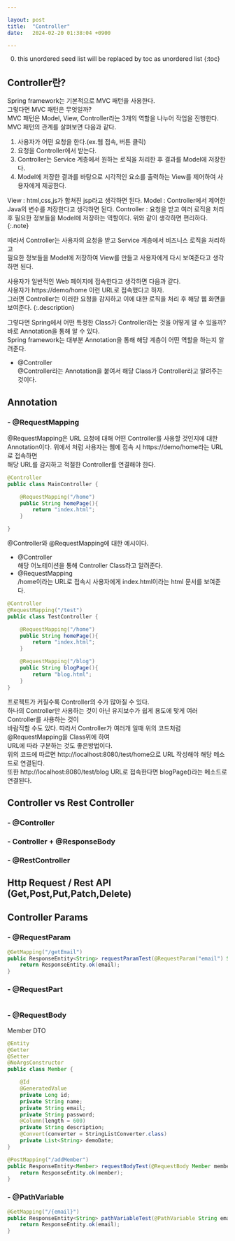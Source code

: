 ```yaml
---

layout: post
title:  "Controller"
date:   2024-02-20 01:38:04 +0900

---
```


0. this unordered seed list will be replaced by toc as unordered list
{:toc}

## Controller란?
Spring framework는 기본적으로 MVC 패턴을 사용한다.  
그렇다면 MVC 패턴은 무엇일까?  
MVC 패턴은 Model, View, Controller라는 3개의 역할을 나누어 작업을 진행한다.  
MVC 패턴의 관계를 살펴보면 다음과 같다.  
1. 사용자가 어떤 요청을 한다.(ex.웹 접속, 버튼 클릭)
2. 요청을 Controller에서 받는다.
3. Controller는 Service 계층에서 원하는 로직을 처리한 후 결과를 Model에 저장한다.  
4. Model에 저장한 결과를 바탕으로 시각적인 요소를 출력하는 View를 제어하여 사용자에게 제공한다.  

View : html,css,js가 합쳐진 jsp라고 생각하면 된다.
Model : Controller에서 제어한 Java의 변수를 저장한다고 생각하면 된다.
Controller : 요청을 받고 여러 로직을 처리 후 필요한 정보들을 Model에 저장하는 역할이다.
위와 같이 생각하면 편리하다.
{:.note}

따라서 Controller는 사용자의 요청을 받고 Service 계층에서 비즈니스 로직을 처리하고  
필요한 정보들을 Model에 저장하여 View를 만들고 사용자에게 다시 보여준다고 생각하면 된다.  

사용자가 일반적인 Web 페이지에 접속한다고 생각하면 다음과 같다.  
사용자가 https://demo/home 이런 URL로 접속했다고 하자.  
그러면 Controller는 이러한 요청을 감지하고 이에 대한 로직을 처리 후 해당 웹 화면을 보여준다. 
{:.description}

그렇다면 Spring에서 어떤 특정한 Class가 Controller라는 것을 어떻게 알 수 있을까?  
바로 Annotation을 통해 알 수 있다.  
Spring framework는 대부분 Annotation을 통해 해당 계층이 어떤 역할을 하는지 알려준다.  
- @Controller  
@Controller라는 Annotation을 붙여서 해당 Class가 Controller라고 알려주는 것이다.  


## Annotation
### - @RequestMapping
@RequestMapping은 URL 요청에 대해 어떤 Controller를 사용할 것인지에 대한 Annotation이다.
위에서 처럼 사용자는 웹에 접속 시 https://demo/home라는 URL로 접속하면  
해당 URL를 감지하고 적절한 Controller를 연결해야 한다.

~~~java
@Controller
public class MainController {

    @RequestMapping("/home")
    public String homePage(){
        return "index.html";
    }

}
~~~

@Controller와 @RequestMapping에 대한 예시이다.  
- @Controller  
해당 어노테이션을 통해 Controller Class라고 알려준다.  
- @RequestMapping  
/home이라는 URL로 접속시 사용자에게 index.html이라는 html 문서를 보여준다.

~~~java
@Controller
@RequestMapping("/test")
public class TestController {

    @RequestMapping("/home")
    public String homePage(){
        return "index.html";
    }

    @RequestMapping("/blog")
    public String blogPage(){
        return "blog.html";
    }
}
~~~
프로젝트가 커질수록 Controller의 수가 많아질 수 있다.  
하나의 Controller만 사용하는 것이 아닌 유지보수가 쉽게 용도에 맞게 여러 Controller를 사용하는 것이  
바람직할 수도 있다. 따라서 Controller가 여러개 일때 위의 코드처럼 @RequestMapping을 Class위에 하여    
URL에 따라 구분하는 것도 좋은방법이다.  
위의 코드에 따르면 http://localhost:8080/test/home으로 URL 작성해야 해당 메소드로 연결된다.  
또한 http://localhost:8080/test/blog URL로 접속한다면 blogPage()라는 메소드로 연결된다.

## Controller vs Rest Controller
### - @Controller
### - Controller + @ResponseBody
### - @RestController

## Http Request / Rest API (Get,Post,Put,Patch,Delete)


## Controller Params
### - @RequestParam
~~~java
@GetMapping("/getEmail")
public ResponseEntity<String> requestParamTest(@RequestParam("email") String email){
    return ResponseEntity.ok(email);
}
~~~

### - @RequestPart
~~~java

~~~

### - @RequestBody
Member DTO
~~~java
@Entity
@Getter
@Setter
@NoArgsConstructor
public class Member {

    @Id
    @GeneratedValue
    private Long id;
    private String name;
    private String email;
    private String password;
    @Column(length = 600)
    private String description;
    @Convert(converter = StringListConverter.class)
    private List<String> demoDate;
}
~~~

~~~java
@PostMapping("/addMember")
public ResponseEntity<Member> requestBodyTest(@RequestBody Member member){
    return ResponseEntity.ok(member);
}
~~~

### - @PathVariable
~~~java
@GetMapping("/{email}")
public ResponseEntity<String> pathVariableTest(@PathVariable String email){
    return ResponseEntity.ok(email);
}
~~~





